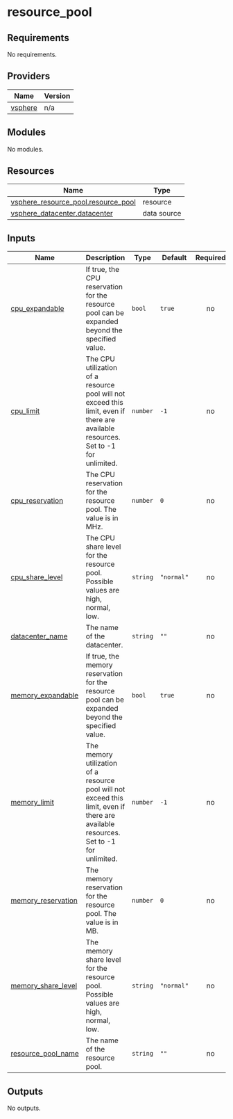 # resource_pool
<!-- BEGIN_TF_DOCS -->
## Requirements

No requirements.

## Providers

| Name | Version |
|------|---------|
| <a name="provider_vsphere"></a> [vsphere](#provider\_vsphere) | n/a |

## Modules

No modules.

## Resources

| Name | Type |
|------|------|
| [vsphere_resource_pool.resource_pool](https://registry.terraform.io/providers/hashicorp/vsphere/latest/docs/resources/resource_pool) | resource |
| [vsphere_datacenter.datacenter](https://registry.terraform.io/providers/hashicorp/vsphere/latest/docs/data-sources/datacenter) | data source |

## Inputs

| Name | Description | Type | Default | Required |
|------|-------------|------|---------|:--------:|
| <a name="input_cpu_expandable"></a> [cpu\_expandable](#input\_cpu\_expandable) | If true, the CPU reservation for the resource pool can be expanded beyond the specified value. | `bool` | `true` | no |
| <a name="input_cpu_limit"></a> [cpu\_limit](#input\_cpu\_limit) | The CPU utilization of a resource pool will not exceed this limit, even if there are available resources. Set to -1 for unlimited. | `number` | `-1` | no |
| <a name="input_cpu_reservation"></a> [cpu\_reservation](#input\_cpu\_reservation) | The CPU reservation for the resource pool. The value is in MHz. | `number` | `0` | no |
| <a name="input_cpu_share_level"></a> [cpu\_share\_level](#input\_cpu\_share\_level) | The CPU share level for the resource pool. Possible values are high, normal, low. | `string` | `"normal"` | no |
| <a name="input_datacenter_name"></a> [datacenter\_name](#input\_datacenter\_name) | The name of the datacenter. | `string` | `""` | no |
| <a name="input_memory_expandable"></a> [memory\_expandable](#input\_memory\_expandable) | If true, the memory reservation for the resource pool can be expanded beyond the specified value. | `bool` | `true` | no |
| <a name="input_memory_limit"></a> [memory\_limit](#input\_memory\_limit) | The memory utilization of a resource pool will not exceed this limit, even if there are available resources. Set to -1 for unlimited. | `number` | `-1` | no |
| <a name="input_memory_reservation"></a> [memory\_reservation](#input\_memory\_reservation) | The memory reservation for the resource pool. The value is in MB. | `number` | `0` | no |
| <a name="input_memory_share_level"></a> [memory\_share\_level](#input\_memory\_share\_level) | The memory share level for the resource pool. Possible values are high, normal, low. | `string` | `"normal"` | no |
| <a name="input_resource_pool_name"></a> [resource\_pool\_name](#input\_resource\_pool\_name) | The name of the resource pool. | `string` | `""` | no |

## Outputs

No outputs.
<!-- END_TF_DOCS -->